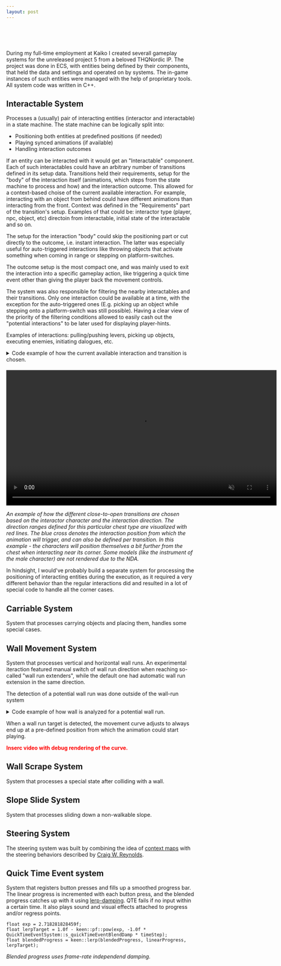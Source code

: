 ```yaml
---
layout: post
---
```


<div style="height: 50px;"></div>

During my full-time employment at Kaiko I created severall gameplay systems for the unreleased project 5 from a beloved THQNordic IP. The project was done in ECS, with entities being defined by their components, that held the data and settings and operated on by systems. The in-game instances of such entities were managed with the help of proprietary tools. All system code was written in C++.


## Interactable System

Processes a (usually) pair of interacting entities (interactor and interactable) in a state machine. The state machine can be logically split into:

- Positioning both entities at predefined positions (if needed)
- Playing synced animations (if available)
- Handling interaction outcomes

If an entity can be interacted with it would get an "Interactable" component. Each of such interactables could have an arbitrary number of transitions defined in its setup data. Transitions held their requirements, setup for the "body" of the interaction itself (animations, which steps from the state machine to process and how) and the interaction outcome. This allowed for a context-based choise of the current available interaction. For example, interacting with an object from behind could have different animations than interacting from the front. Context was defined in the "Requirements" part of the transition's setup. Examples of that could be: interactor type (player, npc, object, etc) directoin from interactable, initial state of the interactable and so on. 

The setup for the interaction "body" could skip the positioning part or cut directly to the outcome, i.e. instant interaction. The latter was especially useful for auto-triggered interactions like throwing objects that activate something when coming in range or stepping on platform-switches. 

The outcome setup is the most compact one, and was mainly used to exit the interaction into a specific gameplay action, like triggering a quick time event other than giving the player back the movement controls.

<!-- The system also allowed to temporarily spawn additinal animated models.  -->

The system was also responsible for filtering the nearby interactables and their transitions. Only one interaction could be available at a time, with the exception for the auto-triggered ones (E.g. picking up an object while stepping onto a platform-switch was still possible). Having a clear view of the priority of the filtering conditions allowed to easily cash out the "potential interactions" to be later used for displaying player-hints.

Examples of interactions: pulling/pushing levers, picking up objects, executing enemies, initiating dalogues, etc.

<details>
<summary>Code example of how the current available interaction and transition is chosen.</summary>
	{% include interactable_code.html %}
</details>

<div style="height: 20px;"></div>

<video width="720px" autoplay muted loop >
    <source src="/assets/videos/chests_f.mp4?v=1" type="video/mp4">
</video >

*An example of how the different close-to-open transitions are chosen based on the interactor character and the interaction direction. The direction ranges defined for this particular chest type are visualized with red lines. The blue cross denotes the interaction position from which the animation will trigger, and can also be defined per transition. In this example - the characters will position themselves a bit further from the chest when interacting near its corner. Some models (like the instrument of the male character) are not rendered due to the NDA.*


<!-- <div class="video-row" >
	<video autoplay muted loop >
	  <source src="/assets/videos/switch_push_pull_f.mp4" type="video/mp4">
	</video >
	<video autoplay muted loop >
	  <source src="/assets/videos/switch_throw_f.mp4" type="video/mp4">
	</video >
</div >

*As are different types ofdete interactors (character on the left, bomb on the right - the aiming and throwing are not part of the interaction, only the "detection" of the bomb as a predefined interactor type and the corresponding behavior)...* -->


In hindsight, I would've probably build a separate system for processing the positioning of interacting entities during the execution, as it required a very different behavior than the regular interactions did and resulted in a lot of special code to handle all the corner cases.

## Carriable System

System that processes carrying objects and placing them, handles some special cases.

## Wall Movement System

System that processes vertical and horizontal wall runs. An experimental iteraction featured manual switch of wall run direction when reaching so-called "wall run extenders", while the default one had automatic wall run extension in the same direction.

The detection of a potential wall run was done outside of the wall-run system

<details>
<summary>Code example of how wall is analyzed for a potential wall run.</summary>
	{% include wall_run_code.html %}
</details>

When a wall run target is detected, the movement curve adjusts to always end up at a pre-defined position from which the animation could start playing.

<span style="color: red; font-weight: bold;">Inserc video with debug rendering of the curve.</span>

## Wall Scrape System

System that processes a special state after colliding with a wall.

## Slope Slide System

System that processes sliding down a non-walkable slope.

## Steering System

The steering system was built by combining the idea of [context maps](https://www.gameaipro.com/GameAIPro2/GameAIPro2_Chapter18_Context_Steering_Behavior-Driven_Steering_at_the_Macro_Scale.pdf) with the steering behaviors described by [Craig W. Reynolds](https://www.red3d.com/cwr/steer/gdc99/). 


## Quick Time Event system

System that registers button presses and fills up a smoothed progress bar. The linear progress is incremented with each button press, and the blended progress catches up with it using [lerp-damping](https://www.rorydriscoll.com/2016/03/07/frame-rate-independent-damping-using-lerp/). QTE fails if no input within a certain time. It also plays sound and visual effects attached to progress and/or regress points.

```
float exp = 2.718281828459f;
float lerpTarget = 1.0f - keen::pf::pow(exp, -1.0f * QuickTimeEventSystem::s_quickTimeEventBlendDamp * timeStep);
float blendedProgress = keen::lerp(blendedProgress, linearProgress, lerpTarget); 
```

*Blended progress uses frame-rate independend damping.*